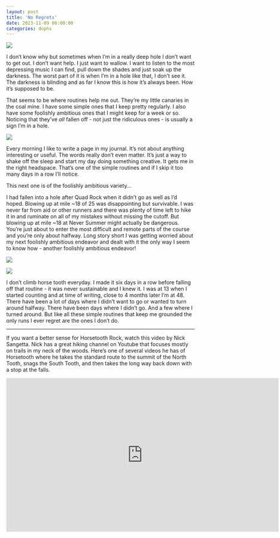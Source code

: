 ```yaml
---
layout: post
title: 'No Regrets'
date: 2023-11-09 06:00:00
categories: dophs
---
```


![](../../images/231109-1.jpg)

I don’t know why but sometimes when I’m in a really deep hole I don’t want to get out. I don’t want help. I just want to wallow. I want to listen to the most depressing music I can find, pull down the shades and just soak up the darkness. The worst part of it is when I’m in a hole like that, I don’t see it. The darkness is blinding and as far I know this is how it’s always been. How it’s supposed to be.

That seems to be where routines help me out. They’re my little canaries in the coal mine. I have some simple ones that I keep pretty regularly. I also have some foolishly ambitious ones that I might keep for a week or so. Noticing that they’ve _all_ fallen off - not just the ridiculous ones - is usually a sign I’m in a hole.

![](../../images/231109-2.jpg)

Every morning I like to write a page in my journal. It’s not about anything interesting or useful. The words really don’t even matter. It’s just a way to shake off the sleep and start my day doing something creative. It gets me in the right headspace. That’s one of the simple routines and if I skip it too many days in a row I’ll notice.

This next one is of the foolishly ambitious variety…

I had fallen into a hole after Quad Rock when it didn’t go as well as I’d hoped. Blowing up at mile ~18 of 25 was disappointing but survivable. I was never far from aid or other runners and there was plenty of time left to hike it in and ruminate on all of my mistakes without missing the cutoff. But blowing up at mile ~18 at Never Summer might actually be dangerous. You’re just about to enter the most difficult and remote parts of the course and you’re only about halfway. Long story short I was getting worried about my next foolishly ambitious endeavor and dealt with it the only way I seem to know how - another foolishly ambitious endeavor!

![](../../images/231109-3.jpg)

![](../../images/231109-4.jpg)

I don’t climb horse tooth everyday. I made it six days in a row before falling off that routine - it was never sustainable and I knew it. I was at 13 when I started counting and at time of writing, close to 4 months later I’m at 48. There have been a lot of days where I didn’t want to go or wanted to turn around halfway. There have been days where I didn’t go. And a few where I turned around. But like all these simple routines that keep me grounded the only runs I ever regret are the ones I don’t do.

---

If you want a better sense for Horsetooth Rock, watch this video by Nick Sangetta. Nick has a great hiking channel on Youtube that focuses mostly on trails in my neck of the woods. Here’s one of several videos he has of Horsetooth where he takes the standard route to the summit of the North Tooth, snags the South Tooth, and then takes the long way back down with a stop at the falls.

<div class="iframe">
<iframe width="728" height="410" src="https://www.youtube.com/embed/FzJYsqK5xTs" title="Horsetooth Mountain Open Space - Roosevelt National Forest" frameborder="0" allow="accelerometer; autoplay; clipboard-write; encrypted-media; gyroscope; picture-in-picture; web-share" referrerpolicy="strict-origin-when-cross-origin" allowfullscreen></iframe>
</div>
